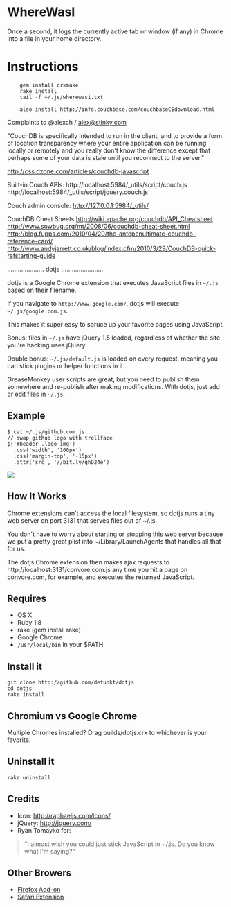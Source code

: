 # WhereWasI

Once a second, it logs the currently active tab or window (if any) in Chrome into a file in your home directory.

# Instructions

        gem install crxmake
        rake install
        tail -f ~/.js/wherewasi.txt

        also install http://info.couchbase.com/couchbaseCEdownload.html

Complaints to @alexch / alex@stinky.com

"CouchDB is specifically intended to run in the client, and to provide a form of location transparency where your entire application can be running locally or remotely and you really don't know the difference except that perhaps some of your data is stale until you reconnect to the server."

http://css.dzone.com/articles/couchdb-javascript

Built-in Couch APIs:
http://localhost:5984/_utils/script/couch.js
http://localhost:5984/_utils/script/jquery.couch.js

Couch admin console:
http://127.0.0.1:5984/_utils/

CouchDB Cheat Sheets
http://wiki.apache.org/couchdb/API_Cheatsheet
http://www.sowbug.org/mt/2008/06/couchdb-cheat-sheet.html
http://blog.fupps.com/2010/04/20/the-antepenultimate-couchdb-reference-card/
http://www.andyjarrett.co.uk/blog/index.cfm/2010/3/29/CouchDB-quick-refstarting-guide

..................... dotjs ........................

dotjs  is a  Google Chrome  extension  that executes
JavaScript files in `~/.js` based on their filename.

If  you navigate to  `http://www.google.com/`, dotjs
will execute `~/.js/google.com.js`.

This makes it super  easy to spruce up your favorite
pages using JavaScript.

Bonus:  files  in `~/.js`  have  jQuery 1.5  loaded,
regardless  of  whether  the  site  you're  hacking
uses jQuery.

Double bonus: `~/.js/default.js`  is loaded on every
request,  meaning you  can stick  plugins  or helper
functions in it.

GreaseMonkey user scripts are great, but you need to
publish them  somewhere and re-publish  after making
modifications. With dotjs, just add or edit files in
`~/.js`.

## Example

    $ cat ~/.js/github.com.js
    // swap github logo with trollface
    $('#header .logo img')
      .css('width', '100px')
      .css('margin-top', '-15px')
      .attr('src', '//bit.ly/ghD24e')

![](https://bit.ly/gAHTbC)

## How It Works

Chrome extensions can't access the local filesystem,
so dotjs  runs a tiny  web server on port  3131 that
serves files out of ~/.js.

You don't  have to worry about  starting or stopping
this web server because  we put a pretty great plist
into  ~/Library/LaunchAgents that  handles  all that
for us.

The dotjs Chrome extension then makes ajax requests
to http://localhost:3131/convore.com.js any time you
hit a page on convore.com, for example, and executes
the returned JavaScript.

## Requires

- OS X
- Ruby 1.8
- rake (gem install rake)
- Google Chrome
- `/usr/local/bin` in your $PATH

## Install it

    git clone http://github.com/defunkt/dotjs
    cd dotjs
    rake install

## Chromium vs Google Chrome

Multiple Chromes installed? Drag builds/dotjs.crx to
whichever is your favorite.

## Uninstall it

    rake uninstall

## Credits

- Icon: <http://raphaeljs.com/icons/>
- jQuery: <http://jquery.com/>
- Ryan Tomayko for:

> "I almost wish you could just
   stick JavaScript in ~/.js. Do
   you know what I'm saying?"

## Other Browers

- [Firefox Add-on](https://github.com/rlr/dotjs-addon)
- [Safari Extension](https://github.com/wfarr/dotjs.safariextension)
